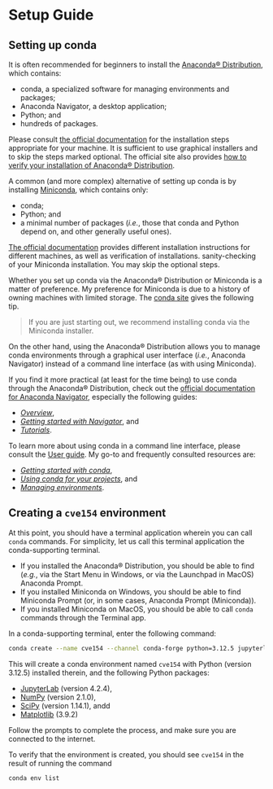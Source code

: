 # Setup Guide

## Setting up conda

It is often recommended for beginners to install the [Anaconda® Distribution](https://docs.anaconda.com/anaconda/),
which contains:

- conda,
  a specialized software for managing environments and packages;
- Anaconda Navigator, a desktop application;
- Python;
  and
- hundreds of packages.

Please consult [the official documentation](https://docs.anaconda.com/anaconda/install/)
for the installation steps appropriate for your machine.
It is sufficient to use graphical installers and to skip the steps marked optional.
The official site also provides
[how to verify your installation of Anaconda® Distribution](https://docs.anaconda.com/anaconda/install/verify-install/).

A common (and more complex) alternative of setting up conda
is by installing [Miniconda](https://docs.anaconda.com/miniconda/),
which contains only:

- conda;
- Python;
  and
- a minimal number of packages
  (*i.e.*, those that conda and Python depend on,
  and other generally useful ones).

[The official documentation](https://docs.anaconda.com/miniconda/miniconda-install/)
provides different installation instructions for different machines,
as well as verification of installations.
sanity-checking of your Miniconda installation.
You may skip the optional steps.

Whether you set up conda via the Anaconda® Distribution or Miniconda
is a matter of preference.
My preference for Miniconda is due to a history of owning machines with limited storage.
The [conda site](https://docs.conda.io/projects/conda/en/stable/user-guide/install/)
gives the following tip.

> If you are just starting out, we recommend installing conda via the Miniconda installer.

On the other hand, using the Anaconda® Distribution
allows you to manage conda environments through a graphical user interface
(*i.e.*, Anaconda Navigator)
instead of a command line interface
(as with using Miniconda).

If you find it more practical (at least for the time being)
to use conda through the Anaconda® Distribution,
check out the [official documentation for Anaconda Navigator](https://docs.anaconda.com/navigator/),
especially the following guides:

- [*Overview*](https://docs.anaconda.com/navigator/overview/),
- [*Getting started with Navigator*](https://docs.anaconda.com/navigator/getting-started/),
  and
- [*Tutorials*](https://docs.anaconda.com/navigator/tutorials/).

To learn more about using conda in a command line interface,
please consult the [User guide](https://docs.conda.io/projects/conda/en/stable/user-guide/index.html).
My go-to and frequently consulted resources are:

- [*Getting started with conda*](https://docs.conda.io/projects/conda/en/stable/user-guide/getting-started.html), 
- [*Using conda for your projects*](https://docs.conda.io/projects/conda/en/stable/user-guide/tasks/creating-projects.html),
  and
- [*Managing environments*](https://docs.conda.io/projects/conda/en/stable/user-guide/tasks/manage-environments.html).

## Creating a `cve154` environment

At this point,
you should have a terminal application wherein you can call `conda` commands.
For simplicity, let us call this terminal application
the conda-supporting terminal.

- If you installed the Anaconda® Distribution,
  you should be able to find
  (*e.g.*, via the Start Menu in Windows,
  or via the Launchpad in MacOS)
  Anaconda Prompt.
- If you installed Miniconda on Windows,
  you should be able to find Miniconda Prompt
  (or, in some cases, Anaconda Prompt (Miniconda)).
- If you installed Miniconda on MacOS,
  you should be able to call `conda` commands through the Terminal app.

In a conda-supporting terminal,
enter the following command:

```bash
conda create --name cve154 --channel conda-forge python=3.12.5 jupyterlab=4.2.4 numpy=2.1.0 scipy=1.14.1 matplotlib=3.9.2
```

This will create a conda environment named `cve154`
with Python (version 3.12.5) installed therein,
and the following Python packages:

- [JupyterLab](https://jupyterlab.readthedocs.io/en/stable/index.html) (version 4.2.4),
- [NumPy](https://numpy.org/) (version 2.1.0),
- [SciPy](https://scipy.org/) (version 1.14.1),
  andd
- [Matplotlib](https://matplotlib.org/) (3.9.2)

Follow the prompts to complete the process,
and make sure you are connected to the internet.

To verify that the environment is created,
you should see `cve154` in the result of running the command

```bash
conda env list
```
